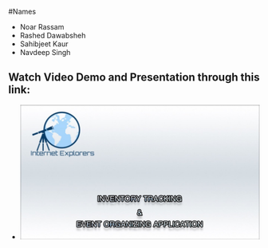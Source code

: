 #Names 
* Noar Rassam
* Rashed Dawabsheh
* Sahibjeet Kaur
* Navdeep Singh

## Watch Video Demo and Presentation through this link:

* [![Watch the video](https://github.com/noarrassam/PureLushDesigns_CapstoneProject/blob/master/Images/Thumbnail%20Edit.jpg)](https://www.youtube.com/watch?v=U_M25bCl1wQ) 